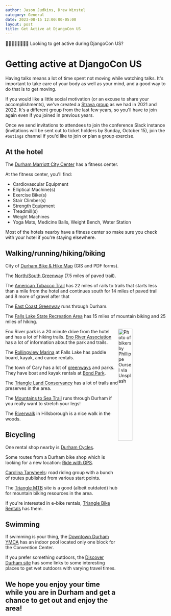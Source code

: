 ```yaml
---
author: Jason Judkins, Drew Winstel
category: General
date: 2023-08-15 12:00:00-05:00
layout: post
title: Get Active at DjangoCon US
---
```


🚴🏻🏃🏾🏊🏽🚶🏼 Looking to get active during DjangoCon US?

# Getting active at DjangoCon US

Having talks means a lot of time spent not moving while watching talks. It's important to take care of your body as well as your mind, and a good way to do that is to get moving.

If you would like a little social motivation (or an excuse to share your accomplishments), we've created a [Strava group](https://www.strava.com/clubs/1152127) as we had in 2021 and 2022. It's a different group from the last few years, so you'll have to join again even if you joined in previous years.

Once we send invitations to attendees to join the conference Slack instance (invitations will be sent out to ticket holders by Sunday, October 15), join the `#outings` channel if you'd like to join or plan a group exercise.

## At the hotel

The [Durham Marriott City Center](https://www.marriott.com/en-us/hotels/rducv-durham-marriott-city-center/experiences/) has a fitness center.

At the fitness center, you'll find:

- Cardiovascular Equipment
- Elliptical Machine(s)
- Exercise Bike(s)
- Stair Climber(s)
- Strength Equipment
- Treadmill(s)
- Weight Machines
- Yoga Mats, Medicine Balls, Weight Bench, Water Station

Most of the hotels nearby have a fitness center so make sure you check with your hotel if you're staying elsewhere.

## Walking/running/hiking/biking

City of [Durham Bike & Hike Map](https://www.durhamnc.gov/1031/Durham-Bike-Hike-Map) (GIS and PDF forms).

The [North/South Greenway](https://www.dprplaymore.org/265/North-South-Greenway) (7.5 miles of paved trail).

The [American Tobacco Trail](https://triangletrails.org/american-tobacco-trail) has 22 miles of rails to trails that starts less than a mile from the hotel and continues south for 14 miles of paved trail and 8 more of gravel after that

The [East Coast Greenway](https://www.greenway.org/states/north-carolina) runs through Durham.

The [Falls Lake State Recreation Area](https://www.ncparks.gov/state-parks/falls-lake-state-recreation-area) has 15 miles of mountain biking and 25 miles of hiking. 

<img src="/static/img/blog/philippe-oursel-hEzxeDOMXoo-unsplash-biking.jpg" alt="Photo of bikers by Phillippe Oursel via Unsplash" title="Biking" style="width:30%; display:block; float:right;" />

Eno River park is a 20 minute drive from the hotel and has a lot of hiking trails. [Eno River Association](https://www.enoriver.org/explore/eno-river-state-park/) has a lot of information about the park and trails.

The [Rollingview Marina](https://www.rollingviewmarina.com/kayaks-canoes-paddle-boards/) at Falls Lake has paddle board, kayak, and canoe rentals. 

The town of Cary has a lot of [greenways](https://www.townofcary.org/recreation-enjoyment/parks-greenways-environment/greenways) and parks. They have boat and kayak rentals at [Bond Park](https://www.townofcary.org/recreation-enjoyment/facilities/bond-park-boathouse).

The [Triangle Land Conservancy](https://www.triangleland.org/explore) has a lot of trails and preserves in the area.

The [Mountains to Sea Trail](https://mountainstoseatrail.org/the-trail/) runs through Durham if you really want to stretch your legs!

The [Riverwalk](https://www.hillsboroughnc.gov/community/recreation-facilities/riverwalk/) in Hillsborough is a nice walk in the woods.


## Bicycling

One rental shop nearby is [Durham Cycles](https://durhamcycles.com/rentals/).

Some routes from a Durham bike shop which is looking for a new location: [Ride with GPS](https://ridewithgps.com/users/526614/routes).

[Carolina Tarwheels](https://tarwheels.net/wp/): road riding group with a bunch of routes published from various start points.

The [Triangle MTB](https://www.trianglemtb.com/index.php) site is a good (albeit outdated) hub for mountain biking resources in the area. 

If you're interested in e-bike rentals, [Triangle Bike Rentals](https://trianglebikerentals.com/service-areas/durham-nc/) has them.


## Swimming

If swimming is your thing, the [Downtown Durham YMCA](https://www.ymcatriangle.org/locations/downtown-durham-ymca) has an indoor pool located only one block for the Convention Center.

If you prefer something outdoors, the [Discover Durham site](https://www.discoverdurham.com/things-to-do/sports-outdoors/water-activities/) has some links to some interesting places to get wet outdoors with varying travel times.

## We hope you enjoy your time while you are in Durham and get a chance to get out and enjoy the area!

